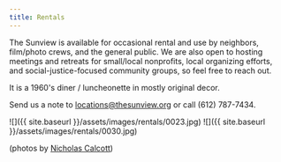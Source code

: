 ```yaml
---
title: Rentals
---
```


The Sunview is available for occasional rental and use by neighbors, film/photo crews, and the general public.  We are also open to hosting meetings and retreats for small/local nonprofits, local organizing efforts, and social-justice-focused community groups, so feel free to reach out.

It is a 1960's diner / luncheonette in mostly original decor.

Send us a note to locations@thesunview.org or call (612) 787-7434.

![]({{ site.baseurl }}/assets/images/rentals/0023.jpg)
![]({{ site.baseurl }}/assets/images/rentals/0030.jpg)

(photos by [Nicholas Calcott](http://www.nicholascalcott.com/))
